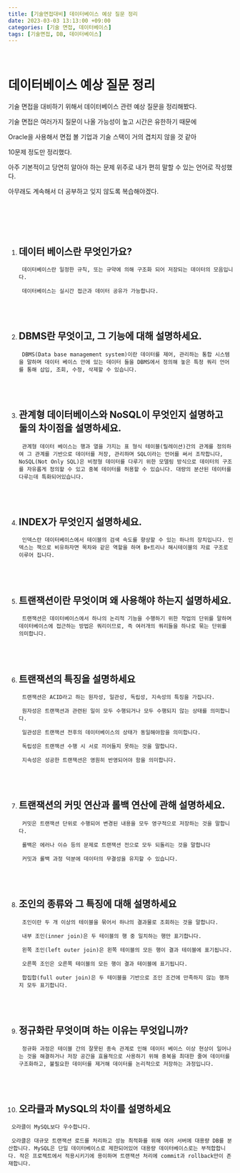 ```yaml
---
title: [기술면접대비] 데이터베이스 예상 질문 정리
date: 2023-03-03 13:13:00 +09:00
categories: [기술 면접, 데이터베이스]
tags: [기술면접, DB, 데이터베이스]
---
```


<br>



# 데이터베이스 예상 질문 정리



기술 면접을 대비하기 위해서 데이터베이스 관련 예상 질문을 정리해봤다.

기술 면접은 여러가지 질문이 나올 가능성이 높고 시간은 유한하기 때문에

Oracle을 사용해서 면접 볼 기업과 기술 스택이 거의 겹치지 않을 것 같아

10문제 정도만 정리했다.



아주 기본적이고 당연히 알아야 하는 문제 위주로 내가 편히 말할 수 있는 언어로 작성했다.

아무래도 계속해서 더 공부하고 잊지 않도록 복습해야겠다.



</br>

</br></br>



1. ## 데이터 베이스란 무엇인가요?

   ```
    데이터베이스란 일정한 규칙, 또는 규약에 의해 구조화 되어 저장되는 데이터의 모음입니다.
    
    데이터베이스는 실시간 접근과 데이터 공유가 가능합니다.
   
   ```

   

   </br></br>

   

2. ## DBMS란 무엇이고, 그 기능에 대해 설명하세요.

   ```
    DBMS(Data base management system)이란 데이터를 제어, 관리하는 통합 시스템을 말하며 데이터 베이스 안에 있는 데이터 들을 DBMS에서 정의해 놓은 특정 쿼리 언어를 통해 삽입, 조회, 수정, 삭제할 수 있습니다.
   ```

   

   </br></br>

   

3. ## 관계형 데이터베이스와 NoSQL이 무엇인지 설명하고 둘의 차이점을 설명하세요.

   ```
    관계형 데이터 베이스는 행과 열을 가지는 표 형식 테이블(릴레이션)간의 관계를 정의하여 그 관계를 기반으로 데이터를 저장, 관리하며 SQL이라는 언어를 써서 조작합니다, NoSQL(Not Only SQL)은 비정형 데이터를 다루기 위한 모델링 방식으로 데이터의 구조를 자유롭게 정의할 수 있고 중복 데이터를 허용할 수 있습니다. 대량의 분산된 데이터를 다루는데 특화되어있습니다.
   ```

   

   </br></br>

   

4. ## INDEX가 무엇인지 설명하세요.

   ```
    인덱스란 데이터베이스에서 테이블의 검색 속도를 향상할 수 있는 하나의 장치입니다. 인덱스는 책으로 비유하자면 목차와 같은 역할을 하며 B+트리나 해시테이블의 자료 구조로 이루어 집니다.
   ```

   

   </br></br>

   

5. ## 트랜잭션이란 무엇이며 왜 사용해야 하는지 설명하세요.

   ```
    트랜잭션은 데이터베이스에서 하나의 논리적 기능을 수행하기 위한 작업의 단위를 말하며 데이터베이스에 접근하는 방법은 쿼리이므로, 즉 여러개의 쿼리들을 하나로 묶는 단위를 의미합니다.
   ```

   

   </br></br>

   

6. ## 트랜잭션의 특징을 설명하세요

   ```
    트랜잭션은 ACID라고 하는 원자성, 일관성, 독립성, 지속성의 특징을 가집니다.
    
    원자성은 트랜잭션과 관련된 일이 모두 수행되거나 모두 수행되지 않는 상태를 의미합니다. 
    
    일관성은 트랜잭션 전후의 데이터베이스의 상태가 동일해야함을 의미합니다.
    
    독립성은 트랜잭션 수행 시 서로 끼어들지 못하는 것을 말합니다.
    
    지속성은 성공한 트랜잭션은 영원히 반영되어야 함을 의미합니다.
   ```

   

   </br></br>

   

7. ## 트랜잭션의 커밋 연산과 롤백 연산에 관해 설명하세요.

   ```
    커밋은 트랜잭션 단위로 수행되어 변경된 내용을 모두 영구적으로 저장하는 것을 말합니다.
    
    롤백은 에러나 이슈 등의 문제로 트랜잭션 전으로 모두 되돌리는 것을 말합니다
    
    커밋과 롤백 과정 덕분에 데이터의 무결성을 유지할 수 있습니다.
   ```

   

   </br></br>

   

8. ## 조인의 종류와 그 특징에 대해 설명하세요

   ```
    조인이란 두 개 이상의 테이블을 묶어서 하나의 결과물로 조회하는 것을 말합니다. 
    
    내부 조인(inner join)은 두 테이블의 행 중 일치하는 행만 표기합니다.
    
    왼쪽 조인(left outer join)은 왼쪽 테이블의 모든 행이 결과 테이블에 표기됩니다.
    
    오른쪽 조인은 오른쪽 테이블의 모든 행이 결과 테이블에 표기됩니다.
    
    합집합(full outer join)은 두 테이블을 기반으로 조인 조건에 만족하지 않는 행까지 모두 표기합니다.
   ```

   

   </br></br>

   

9. ## 정규화란 무엇이며 하는 이유는 무엇입니까?

   ```
    정규화 과정은 테이블 간의 잘못된 종속 관계로 인해 데이터 베이스 이상 현상이 일어나는 것을 해결하거나 저장 공간을 효율적으로 사용하기 위해 중복을 최대한 줄여 데이터를 구조화하고, 불필요한 데이터를 제거해 데이터를 논리적으로 저장하는 과정입니다.
   ```



</br></br>



10. ## 오라클과 MySQL의 차이를 설명하세요

```
 오라클이 MySQL보다 우수합니다.
 
 오라클은 대규모 트랜잭션 로드를 처리하고 성능 최적화를 위해 여러 서버에 대용량 DB를 분산합니다. MySQL은 단일 데이터베이스로 제한되어있어 대용량 데이터베이스로는 부적합합니다. 작은 프로젝트에서 적용시키기에 용이하며 트랜잭션 처리에 commit과 rollback만이 존재합니다.
```



</br></br>